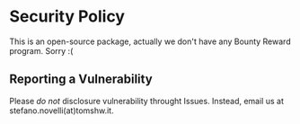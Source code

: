 # Security Policy

This is an open-source package, actually we don't have any Bounty Reward program.
Sorry :(

## Reporting a Vulnerability

Please *do not* disclosure vulnerability throught Issues. Instead, email us at stefano.novelli(at)tomshw.it.

